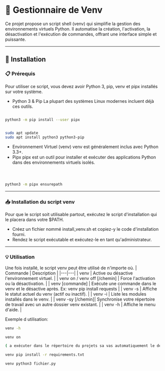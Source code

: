 
# 🐍 Gestionnaire de Venv
Ce projet propose un script shell (venv) qui simplifie la gestion des environnements virtuels Python. Il automatise la création, l'activation, la désactivation et l'exécution de commandes, offrant une interface simple et puissante.
___
## 🚀 Installation
### 📋 Prérequis
Pour utiliser ce script, vous devez avoir Python 3, pip, venv et pipx installés sur votre système.
 * Python 3 & Pip
   La plupart des systèmes Linux modernes incluent déjà ces outils.

```bash

python3 -m pip install --user pipx

```

```bash

sudo apt update
sudo apt install python3 python3-pip


```
 * Environnement Virtuel (venv)
   venv est généralement inclus avec Python 3.3+.
 * Pipx
   pipx est un outil pour installer et exécuter des applications Python dans des environnements virtuels isolés.

```bash



python3 -m pipx ensurepath


```
___
### 📥 Installation du script venv
Pour que le script soit utilisable partout, exécutez le script d'installation qui le placera dans votre $PATH.
 * Créez un fichier nommé install_venv.sh et copiez-y le code d'installation fourni.
 * Rendez le script exécutable et exécutez-le en tant qu'administrateur.

___
### 💡 Utilisation
Une fois installé, le script venv peut être utilisé de n'importe où.
| Commande | Description |
|---|---|
| venv | Active ou désactive l'environnement virtuel. |
| venv on / venv off [/chemin] | Force l'activation ou la désactivation. |
| venv [commande] | Exécute une commande dans le venv et le désactive après. Ex: venv pip install requests |
| venv -s | Affiche le statut actuel du venv (actif ou inactif). |
| venv -i | Liste les modules installés dans le venv. |
| venv -sy [/chemin]| Synchronise votre répertoire de travail avec un autre dossier venv existant. |
| venv -h | Affiche le menu d'aide. |



Exemple  d utilisation:
```bash
venv -h
```
```bash
venv on

( a exécuter dans le répertoire du projets sa vas automatiquement le detecter )
```
```bash
venv pip install -r requirements.txt
```
```bash
venv python3 fichier.py
```

